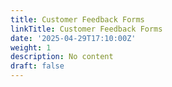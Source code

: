 ```yaml
---
title: Customer Feedback Forms
linkTitle: Customer Feedback Forms
date: '2025-04-29T17:10:00Z'
weight: 1
description: No content
draft: false
---
```



